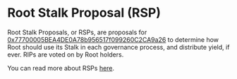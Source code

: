 # Root Stalk Proposal (RSP)

Root Stalk Proposals, or RSPs, are proposals for [0x77700005BEA4DE0A78b956517f099260C2CA9a26](https://etherscan.io/address/0x77700005BEA4DE0A78b956517f099260C2CA9a26) to determine how Root should use its Stalk in each governance process, and distribute yield, if ever. RIPs are voted on by Root holders.

You can read more about RSPs [here](https://docs.roottoken.org/governance/root-token/rdm-process#voting-for-rips).
